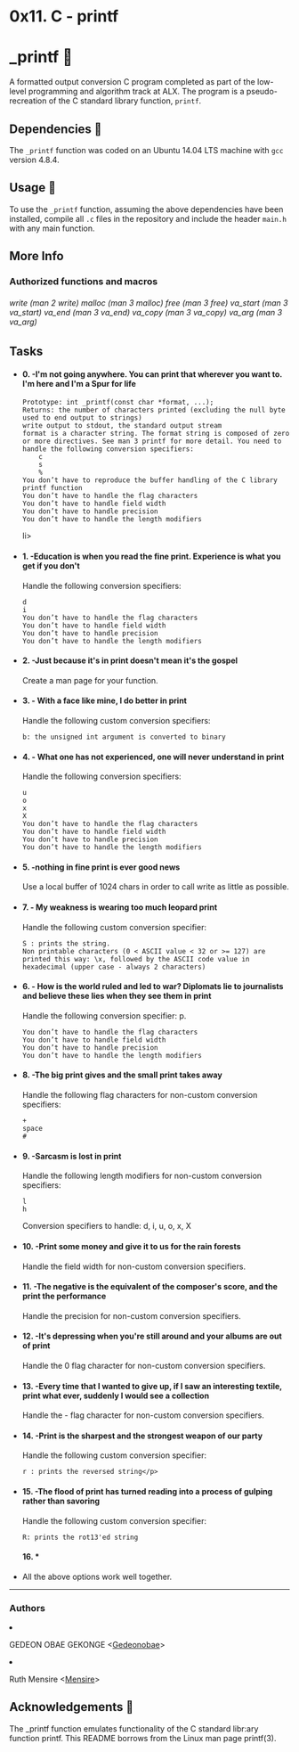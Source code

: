 <h1>0x11. C - printf </h1>

# _printf :page_facing_up:

A formatted output conversion C program completed as part of the low-level
programming and algorithm track at ALX. The program is a pseudo-
recreation of the C standard library function, `printf`.

## Dependencies :couple:

The `_printf` function was coded on an Ubuntu 14.04 LTS machine with `gcc` version 4.8.4.

## Usage :running:

To use the `_printf` function, assuming the above dependencies have been installed,
compile all `.c` files in the repository and include the header `main.h` with
any main function.

<h2>More Info</h2>
<h3>Authorized functions and macros</h3>
<h6>
    write (man 2 write)
    malloc (man 3 malloc)
    free (man 3 free)
    va_start (man 3 va_start)
    va_end (man 3 va_end)
    va_copy (man 3 va_copy)
    va_arg (man 3 va_arg)
</h6>
<h2>Tasks</h2>

<ul>
<li><h4>0. -I'm not going anywhere. You can print that wherever you want to. I'm here and I'm a Spur for life</h4>
<p><Write a function that produces output according to a format.


    Prototype: int _printf(const char *format, ...);
    Returns: the number of characters printed (excluding the null byte used to end output to strings)
    write output to stdout, the standard output stream
    format is a character string. The format string is composed of zero or more directives. See man 3 printf for more detail. You need to handle the following conversion specifiers:
        c
        s
        %
    You don’t have to reproduce the buffer handling of the C library printf function
    You don’t have to handle the flag characters
    You don’t have to handle field width
    You don’t have to handle precision
    You don’t have to handle the length modifiers
</p>
</li>
li> </li>
<li><h4>1. -Education is when you read the fine print. Experience is what you get if you don't </h4>
<p>Handle the following conversion specifiers:

    d
    i
    You don’t have to handle the flag characters
    You don’t have to handle field width
    You don’t have to handle precision
    You don’t have to handle the length modifiers
</p>
</li>
<li><h4>2. -Just because it's in print doesn't mean it's the gospel </h4>
<p>Create a man page for your function.</p>
</li>
<li><h4>3. - With a face like mine, I do better in print</h4>
<p>Handle the following custom conversion specifiers:

    b: the unsigned int argument is converted to binary

</p>
</li>
<li><h4>4. - What one has not experienced, one will never understand in print</h4>
<p>Handle the following conversion specifiers:

    u
    o
    x
    X
    You don’t have to handle the flag characters
    You don’t have to handle field width
    You don’t have to handle precision
    You don’t have to handle the length modifiers
</p>

 </li>
<li><h4>5. -nothing in fine print is ever good news</h4>

<p>
Use a local buffer of 1024 chars in order to call write as little as possible.
</p> </li>

<li><h4>7. - My weakness is wearing too much leopard print</h4>

<p>Handle the following custom conversion specifier:

    S : prints the string.
    Non printable characters (0 < ASCII value < 32 or >= 127) are printed this way: \x, followed by the ASCII code value in hexadecimal (upper case - always 2 characters)
</p>
 </li>
<li><h4>6. - How is the world ruled and led to war? Diplomats lie to journalists and believe these lies when they see them in print</h4>
<p>Handle the following conversion specifier: p.

    You don’t have to handle the flag characters
    You don’t have to handle field width
    You don’t have to handle precision
    You don’t have to handle the length modifiers
</p>
 </li>
<li><h4>8.  -The big print gives and the small print takes away</h4>

<p>Handle the following flag characters for non-custom conversion specifiers:

    +
    space
    #
</p> 
 </li>
<li><h4>9. -Sarcasm is lost in print</h4>

<p>
Handle the following length modifiers for non-custom conversion specifiers:

    l
    h

Conversion specifiers to handle: d, i, u, o, x, X
</p> </li>
<li><h4>10.  -Print some money and give it to us for the rain forests</h4>

<p>Handle the field width for non-custom conversion specifiers.</p>


</li>
<li><h4>11.  -The negative is the equivalent of the composer's score, and the print the performance</h4> 

<p>Handle the precision for non-custom conversion specifiers.</p>
</li>
<li><h4>12. -It's depressing when you're still around and your albums are out of print </h4>
<p>Handle the 0 flag character for non-custom conversion specifiers.</p>

</li>
<li><h4> 13.  -Every time that I wanted to give up, if I saw an interesting textile, print what ever, suddenly I would see a collection</h4>
<p>Handle the - flag character for non-custom conversion specifiers.</p>
 </li>
<li><h4>14.  -Print is the sharpest and the strongest weapon of our party</h4> 
<p>Handle the following custom conversion specifier:

    r : prints the reversed string</p>
</li>
<li><h4> 15.  -The flood of print has turned reading into a process of gulping rather than savoring 
</h4>
<p>Handle the following custom conversion specifier:

    R: prints the rot13'ed string
</li>
</li><h4>16. * </h4></li>
<li>
<p>All the above options work well together.</p>
</li>
</ul>
<hr>
<h3>Authors </h3


* GEDEON OBAE GEKONGE <[Gedeonobae](https://github.com/Gedeonobae)>


* Ruth Mensire <[Mensire](https://github.com/Mensire)>

## Acknowledgements :pray:

The _printf function emulates functionality of the C standard libr:ary function printf. This README borrows from the Linux man page printf(3).
